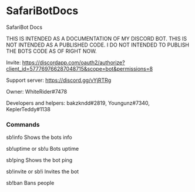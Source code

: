 # SafariBotDocs
SafariBot Docs

THIS IS INTENDED AS A DOCUMENTATION OF MY DISCORD BOT. THIS IS NOT INTENDED AS A PUBLISHED CODE. I DO NOT INTENDED TO PUBLISH THE BOTS CODE AS OF RIGHT NOW.

Invite: https://discordapp.com/oauth2/authorize?client_id=577769766287048715&scope=bot&permissions=8

Support server: https://discord.gg/vYjRTRg

Owner: WhiteRider#7478

Developers and helpers: bakzkndd#2819, Youngunz#7340, KeplerTeddy#1138

### Commands

sb!info
Shows the bots info

sb!uptime or sb!u
Bots uptime

sb!ping
Shows the bot ping

sb!invite or sb!i
Invites the bot

sb!ban
Bans people
